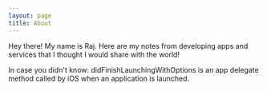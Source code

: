 ```yaml
---
layout: page
title: About
---
```



Hey there!  My name is Raj.  Here are my notes from developing apps and services that I thought I would share with the world!

In case you didn't know:  didFinishLaunchingWithOptions is an app delegate method called by iOS when an application is launched.  



